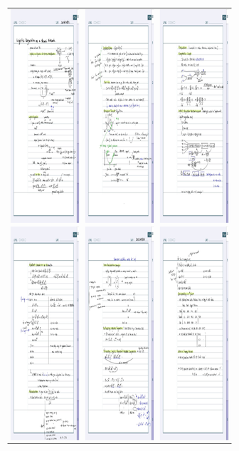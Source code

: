 
<table>
  
  <tr>
    <td><img src="https://raw.githubusercontent.com/yelim421/2021-google-ml-bootcamp/main/coursera/02Neural%20Networks%20Basics(Week1)/2-1.jpg" width=290 height=480></td>
    <td><img src="https://raw.githubusercontent.com/yelim421/2021-google-ml-bootcamp/main/coursera/02Neural%20Networks%20Basics(Week1)/2-2.jpg" width=290 height=480></td>
    <td><img src="https://raw.githubusercontent.com/yelim421/2021-google-ml-bootcamp/main/coursera/02Neural%20Networks%20Basics(Week1)/2-3.jpg" width=290 height=480></td>
  </tr>
  <tr>
    <td><img src="https://raw.githubusercontent.com/yelim421/2021-google-ml-bootcamp/main/coursera/02Neural%20Networks%20Basics(Week1)/2-4.jpg" width=290 height=480></td>
    <td><img src="https://raw.githubusercontent.com/yelim421/2021-google-ml-bootcamp/main/coursera/02Neural%20Networks%20Basics(Week1)/2-5.jpg" width=290 height=480></td>
    <td><img src="https://raw.githubusercontent.com/yelim421/2021-google-ml-bootcamp/main/coursera/02Neural%20Networks%20Basics(Week1)/2-6.jpg" width=290 height=480></td>
  </tr>
 </table>

